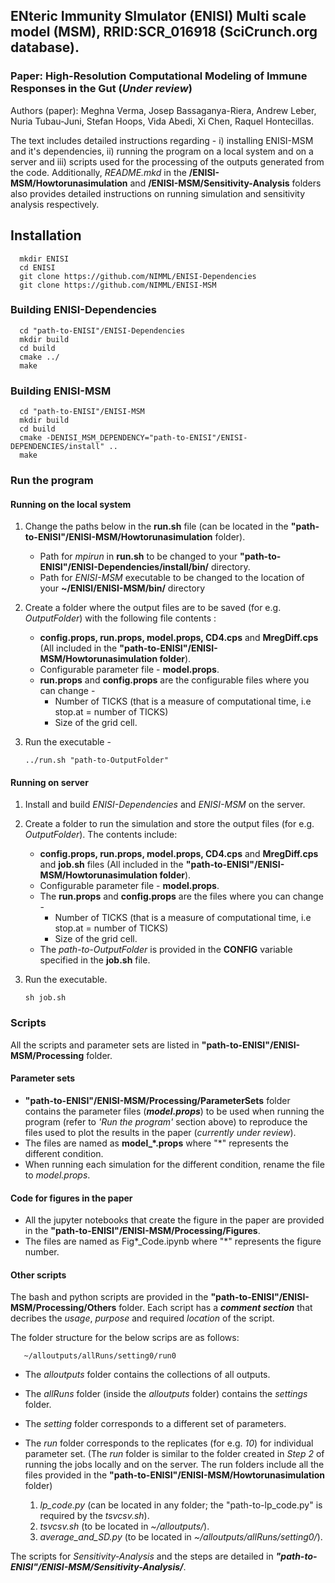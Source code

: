 ## ENteric Immunity SImulator (ENISI) Multi scale model (MSM), RRID:SCR_016918 (SciCrunch.org database).

### Paper: High-Resolution Computational Modeling of Immune Responses in the Gut (*Under review*)
Authors (paper): Meghna Verma, Josep Bassaganya-Riera, Andrew Leber, Nuria Tubau-Juni, Stefan Hoops, Vida Abedi, Xi Chen, Raquel Hontecillas. 

The text includes detailed instructions regarding - i) installing ENISI-MSM and it's dependencies, ii) running the program on a local system and on a server and iii) scripts used for the processing of the outputs generated from the code. Additionally, *README.mkd* in the **/ENISI-MSM/Howtorunasimulation** and **/ENISI-MSM/Sensitivity-Analysis** folders also provides detailed instructions on running simulation and sensitivity analysis respectively. 

## Installation 
```
  mkdir ENISI
  cd ENISI
  git clone https://github.com/NIMML/ENISI-Dependencies 
  git clone https://github.com/NIMML/ENISI-MSM
```

### Building ENISI-Dependencies
```
  cd "path-to-ENISI"/ENISI-Dependencies
  mkdir build
  cd build
  cmake ../
  make
```

### Building ENISI-MSM
```
  cd "path-to-ENISI"/ENISI-MSM
  mkdir build
  cd build
  cmake -DENISI_MSM_DEPENDENCY="path-to-ENISI"/ENISI-DEPENDENCIES/install" ..
  make
```

### Run the program 

#### Running on the local system

1. Change the paths below in the **run.sh** file (can be located in the **"path-to-ENISI"/ENISI-MSM/Howtorunasimulation** folder).

    - Path for *mpirun* in **run.sh** to be changed to your **"path-to-ENISI"/ENISI-Dependencies/install/bin/** directory.
    - Path for *ENISI-MSM* executable to be changed to the location of your **~/ENISI/ENISI-MSM/bin/** directory

2. Create a folder where the output files are to be saved (for e.g. *OutputFolder*) with the following file contents :
    - **config.props, run.props, model.props, CD4.cps** and **MregDiff.cps** (All included in the **"path-to-ENISI"/ENISI-MSM/Howtorunasimulation folder**). 
    - Configurable parameter file - **model.props**.
    - **run.props** and **config.props** are the configurable files where you can change - 
        - Number of TICKS (that is a measure of computational time, i.e stop.at = number of TICKS) 
        - Size of the grid cell.

3.  Run the executable - 
    ```
    ../run.sh "path-to-OutputFolder"
    ```
#### Running on server
1. Install and build *ENISI-Dependencies* and *ENISI-MSM* on the server. 

2. Create a folder to run the simulation and store the output files (for e.g. *OutputFolder*). The contents include:
    * **config.props, run.props, model.props, CD4.cps** and **MregDiff.cps** and **job.sh** files (All included in the **"path-to-ENISI"/ENISI-MSM/Howtorunasimulation folder**).
    * Configurable parameter file - **model.props**.
    * The **run.props** and **config.props** are the files where you can change - 
        * Number of TICKS (that is a measure of computational time, i.e stop.at = number of TICKS) 
        * Size of the grid cell.       
    * The *path-to-OutputFolder* is provided in the **CONFIG** variable specified in the **job.sh** file. 
    
3. Run the executable. 
    ```
    sh job.sh
    ```
    
### Scripts 

All the scripts and parameter sets are listed in **"path-to-ENISI"/ENISI-MSM/Processing** folder. 

#### Parameter sets
 * **"path-to-ENISI"/ENISI-MSM/Processing/ParameterSets** folder contains the parameter files (**_model.props_**) to be used when          running the program (refer to _'Run the program'_ section above) to reproduce the files used to plot the results in the paper (*currently under review*).
 * The files are named as **model_*.props** where "*" represents the different condition.
 * When running each simulation for the different condition, rename the file to *model.props*. 
  
#### Code for figures in the paper
 * All the jupyter notebooks that create the figure in the paper are provided in the **"path-to-ENISI"/ENISI-MSM/Processing/Figures**. 
 * The files are named as Fig*_Code.ipynb where "*" represents the figure number. 

#### Other scripts
The bash and python scripts are provided in the **"path-to-ENISI"/ENISI-MSM/Processing/Others** folder. Each script has a **_comment section_** that decribes the *usage*, *purpose* and required *location* of the script. 

The folder structure for the below scrips are as follows:
```
   ~/alloutputs/allRuns/setting0/run0
```
- The *alloutputs* folder contains the collections of all outputs.
- The *allRuns* folder (inside the *alloutputs* folder) contains the *settings* folder. 
- The *setting* folder corresponds to a different set of parameters.
- The *run* folder corresponds to the replicates (for e.g. *10*) for individual parameter set. (The *run* folder is similar to the folder created in *Step 2* of running the jobs locally and on the server. The run folders include all the files provided in the **"path-to-ENISI"/ENISI-MSM/Howtorunasimulation** folder)

    1. *lp_code.py* (can be located in any folder; the "path-to-lp_code.py" is required by the *tsvcsv.sh*).
    2. *tsvcsv.sh* (to be located in *~/alloutputs/*).
    3. *average_and_SD.py* (to be located in *~/alloutputs/allRuns/setting0/*). 

The scripts for *Sensitivity-Analysis* and the steps are detailed in **_"path-to-ENISI"/ENISI-MSM/Sensitivity-Analysis/_**. 

